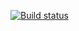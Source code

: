 [![Build status](https://ci.appveyor.com/api/projects/status/uktxj62yh8nwwmx8?svg=true)](https://ci.appveyor.com/project/Boldyrev87/api-cs-waylr)